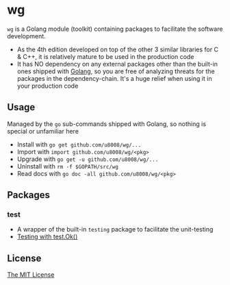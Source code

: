 # wg
`wg` is a Golang module (toolkit) containing packages to facilitate the software development.
  - As the 4th edition developed on top of the other 3 similar libraries for C & C++, it is relatively mature to be used in the production code
  - It has NO dependency on any external packages other than the built-in ones shipped with [Golang](https://golang.org/dl/), so you are free of analyzing threats for the packages in the dependency-chain. It's a huge relief when using it in your production code
## Usage
Managed by the `go` sub-commands shipped with Golang, so nothing is special or unfamiliar here
  - Install with `go get github.com/u8008/wg/...`
  - Import with `import github.com/u8008/wg/<pkg>`
  - Upgrade with `go get -u github.com/u8008/wg/...`
  - Uninstall with `rm -f $GOPATH/src/wg`
  - Read docs with `go doc -all github.com/u8008/wg/<pkg>`
## Packages
### test
  - A wrapper of the built-in `testing` package to facilitate the unit-testing
  - [Testing with test.Ok()](../../wiki/test.Ok)
## License
[The MIT License](LICENSE)
